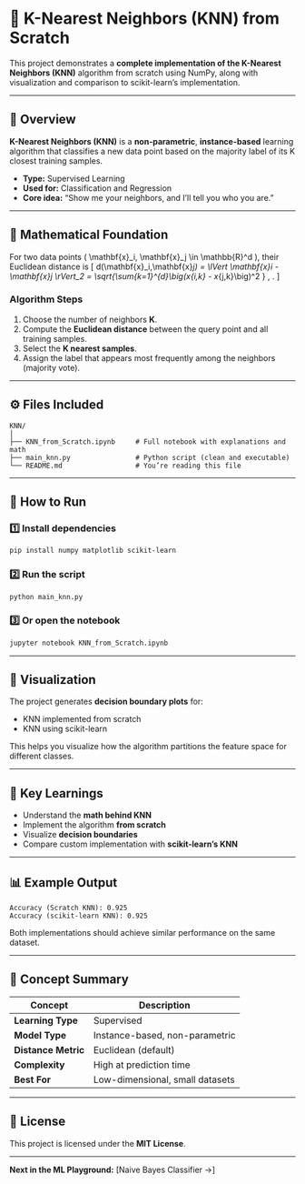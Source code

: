 
# 🧠 K-Nearest Neighbors (KNN) from Scratch

This project demonstrates a **complete implementation of the K-Nearest Neighbors (KNN)** algorithm from scratch using NumPy, along with visualization and comparison to scikit-learn’s implementation.

---

## 📘 Overview
**K-Nearest Neighbors (KNN)** is a **non-parametric**, **instance-based** learning algorithm that classifies a new data point based on the majority label of its K closest training samples.

- **Type:** Supervised Learning  
- **Used for:** Classification and Regression  
- **Core idea:** “Show me your neighbors, and I’ll tell you who you are.”  

---

## 🧮 Mathematical Foundation

For two data points \( \mathbf{x}_i, \mathbf{x}_j \in \mathbb{R}^d \), their Euclidean distance is
\[
d(\mathbf{x}_i,\mathbf{x}_j)
= \lVert \mathbf{x}_i - \mathbf{x}_j \rVert_2
= \sqrt{\sum_{k=1}^{d}\big(x_{i,k} - x_{j,k}\big)^2 } \, .
\]


### Algorithm Steps
1. Choose the number of neighbors **K**.  
2. Compute the **Euclidean distance** between the query point and all training samples.  
3. Select the **K nearest samples**.  
4. Assign the label that appears most frequently among the neighbors (majority vote).  

---

## ⚙️ Files Included

```
KNN/
│
├── KNN_from_Scratch.ipynb     # Full notebook with explanations and math
├── main_knn.py                # Python script (clean and executable)
└── README.md                  # You’re reading this file
```

---

## 🚀 How to Run

### 1️⃣ Install dependencies
```bash
pip install numpy matplotlib scikit-learn
```

### 2️⃣ Run the script
```bash
python main_knn.py
```

### 3️⃣ Or open the notebook
```bash
jupyter notebook KNN_from_Scratch.ipynb
```

---

## 🎨 Visualization

The project generates **decision boundary plots** for:
- KNN implemented from scratch  
- KNN using scikit-learn  

This helps you visualize how the algorithm partitions the feature space for different classes.

---

## 🧩 Key Learnings

- Understand the **math behind KNN**  
- Implement the algorithm **from scratch**  
- Visualize **decision boundaries**  
- Compare custom implementation with **scikit-learn’s KNN**  

---

## 📊 Example Output

```
Accuracy (Scratch KNN): 0.925
Accuracy (scikit-learn KNN): 0.925
```

Both implementations should achieve similar performance on the same dataset.

---

## 🧠 Concept Summary

| Concept | Description |
|----------|-------------|
| **Learning Type** | Supervised |
| **Model Type** | Instance-based, non-parametric |
| **Distance Metric** | Euclidean (default) |
| **Complexity** | High at prediction time |
| **Best For** | Low-dimensional, small datasets |

---

## 📜 License
This project is licensed under the **MIT License**.

---

**Next in the ML Playground:** [Naive Bayes Classifier →]
